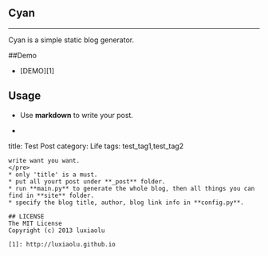 ## Cyan

------
Cyan is a simple static blog generator. 

##Demo
* [DEMO][1]

## Usage

* Use **markdown** to write your post.
* <pre>
title: Test Post
category: Life
tags: test_tag1,test_tag2
~~~~~~~~~~~~~
write want you want.
</pre>
* only 'title' is a must.
* put all yourt post under **_post** folder.
* run **main.py** to generate the whole blog, then all things you can find in **site** folder.
* specify the blog title, author, blog link info in **config.py**.

## LICENSE
The MIT License  
Copyright (c) 2013 luxiaolu

[1]: http://luxiaolu.github.io

